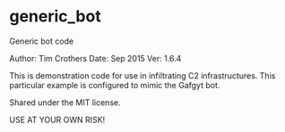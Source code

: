 # generic_bot
Generic bot code

Author: Tim Crothers
Date: Sep 2015
Ver: 1.6.4

This is demonstration code for use in infiltrating C2 infrastructures.  This particular example is configured to mimic the Gafgyt bot.

Shared under the MIT license.

USE AT YOUR OWN RISK!
